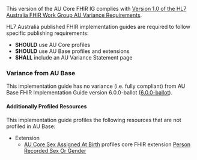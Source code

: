 This version of the AU Core FHIR IG complies with [Version 1.0 of the HL7 Australia FHIR Work Group AU Variance Requirements](https://hl7.org.au/fhir/HL7%20AU%20Variance%20Requirements%20v1.0.pdf).

HL7 Australia published FHIR implementation guides are required to follow specific publishing requirements:
- **SHOULD** use AU Core profiles
- **SHOULD** use AU Base profiles and extensions
- **SHALL** include an AU Variance Statement page

### Variance from AU Base
This implementation guide has no variance (i.e. fully compliant) from AU Base FHIR Implementation Guide version 6.0.0-ballot ([6.0.0-ballot](https://hl7.org.au/fhir/6.0.0-ballot/index.html)).

#### Additionally Profiled Resources

This implementation guide profiles the following resources that are not profiled in AU Base:

- Extension
  - [AU Core Sex Assigned At Birth](StructureDefinition-au-core-rsg-sexassignedab.html) profiles core FHIR extension [Person Recorded Sex Or Gender](http://hl7.org/fhir/StructureDefinition/individual-recordedSexOrGender)
